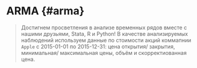 # ARMA {#arma}

> Достигнем просветления в анализе временных рядов вместе с нашими друзьями, Stata, R и Python!
В качестве анализируемых наблюдений используем данные по стоимости акций коммапнии `Apple` c 2015-01-01 по 2015-12-31: цена открытия/ закрытия, минимальная/ максимальная цены, объём и скорректиованная цена.









